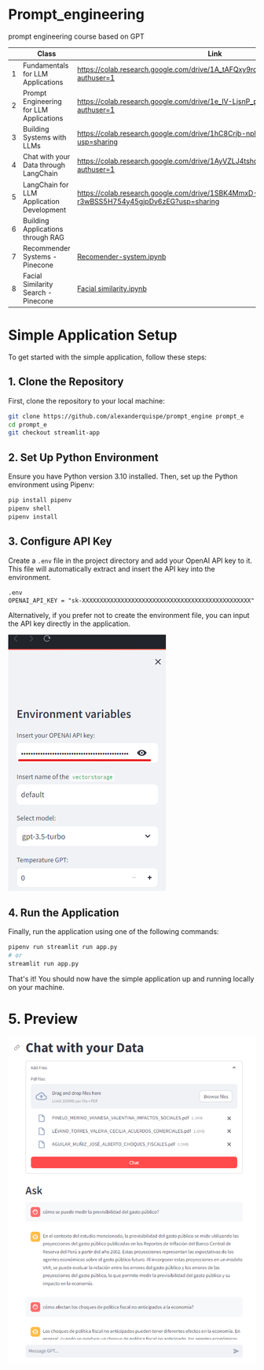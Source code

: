 # Prompt_engineering
prompt engineering course based on GPT 

|   | Class                                     | Link                                                                                 |
|---|-------------------------------------------|--------------------------------------------------------------------------------------|
| 1 | Fundamentals for LLM Applications         | https://colab.research.google.com/drive/1A_tAFQxy9roM3OFgm0n6nPEfIdRpwpbG?authuser=1 |
| 2 | Prompt Engineering for LLM Applications   | https://colab.research.google.com/drive/1e_IV-LjsnP_prS4JpOWR17gyLYPOI6ZY?authuser=1 |
| 3 | Building Systems with LLMs                | https://colab.research.google.com/drive/1hC8Crjb-nplVprsSRbE-ML1xQnzpnoeu?usp=sharing|
| 4 | Chat with your Data through LangChain     | https://colab.research.google.com/drive/1AyVZLJ4tshqRseFK2aTx-4gFKjEEJm5V?authuser=1 |
| 5 | LangChain for LLM Application Development | https://colab.research.google.com/drive/1SBK4MmxD-r3wBSS5H754y45gjpDy6zEG?usp=sharing|
| 6 | Building Applications through RAG         |                                                                                      |
| 7 | Recommender Systems - Pinecone                       | [Recomender-system.ipynb](https://colab.research.google.com/github/TJhon/lanchain_curso/blob/day3/Pinecone/recomender_system.ipynb)   |
| 8 | Facial Similarity Search - Pinecone                 | [Facial similarity.ipynb](https://colab.research.google.com/github/TJhon/lanchain_curso/blob/day3/Pinecone/facial_similarity_search.ipynb) |

# Simple Application Setup

To get started with the simple application, follow these steps:

## 1. Clone the Repository

First, clone the repository to your local machine:

```sh
git clone https://github.com/alexanderquispe/prompt_engine prompt_e
cd prompt_e
git checkout streamlit-app
```

## 2. Set Up Python Environment

Ensure you have Python version 3.10 installed. Then, set up the Python environment using Pipenv:

```sh
pip install pipenv
pipenv shell
pipenv install
```

## 3. Configure API Key

Create a `.env` file in the project directory and add your OpenAI API key to it. This file will automatically extract and insert the API key into the environment.

```
.env
OPENAI_API_KEY = "sk-XXXXXXXXXXXXXXXXXXXXXXXXXXXXXXXXXXXXXXXXXXXXXXXX"
```

Alternatively, if you prefer not to create the environment file, you can input the API key directly in the application.

![API Key Input](./figs/apikey.png)

## 4. Run the Application

Finally, run the application using one of the following commands:

```sh
pipenv run streamlit run app.py
# or
streamlit run app.py
```

That's it! You should now have the simple application up and running locally on your machine.

# 5. Preview

![](./figs/preview.png)
